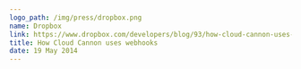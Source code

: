 ```yaml
---
logo_path: /img/press/dropbox.png
name: Dropbox
link: https://www.dropbox.com/developers/blog/93/how-cloud-cannon-uses-webhooks
title: How Cloud Cannon uses webhooks
date: 19 May 2014
---
```

